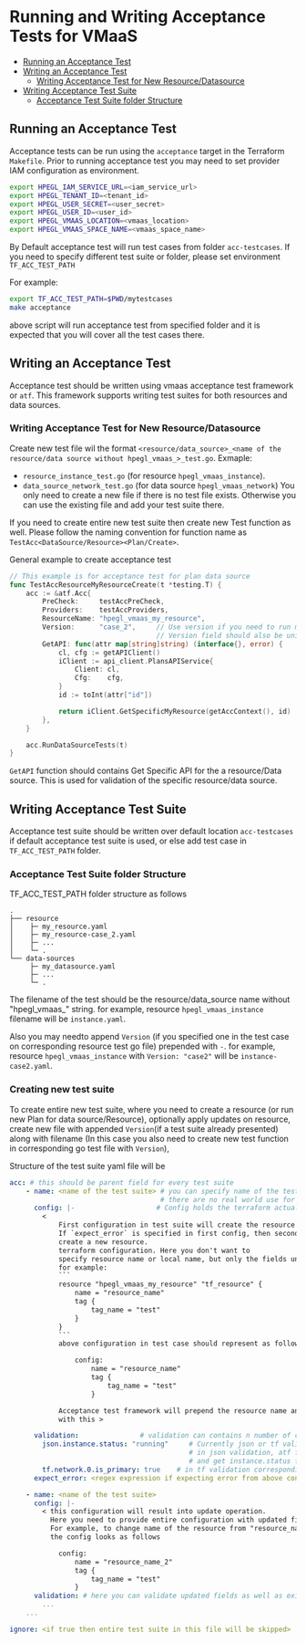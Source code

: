 # Running and Writing Acceptance Tests for VMaaS
- [Running an Acceptance Test](#running-an-acceptance-test)
- [Writing an Acceptance Test](#writing-an-acceptance-test)
    - [Writing Acceptance Test for New Resource/Datasource](#writing-acceptance-test-for-new-resource-datasource)
- [Writing Acceptance Test Suite](#writing-acceptance-test-suite)
    - [Acceptance Test Suite folder Structure](#acceptance-test-suite-folder-structure)

## Running an Acceptance Test

Acceptance tests can be run using the `acceptance` target in the Terraform
`Makefile`. Prior to running acceptance test you may need to set provider
IAM configuration as environment.

```bash
export HPEGL_IAM_SERVICE_URL=<iam_service_url>
export HPEGL_TENANT_ID=<tenant_id>
export HPEGL_USER_SECRET=<user_secret>
export HPEGL_USER_ID=<user_id>
export HPEGL_VMAAS_LOCATION=<vmaas_location>
export HPEGL_VMAAS_SPACE_NAME=<vmaas_space_name>
```

By Default acceptance test will run test cases from folder `acc-testcases`.
If you need to specify different test suite or folder, please set environment
`TF_ACC_TEST_PATH`

For example:
```bash
export TF_ACC_TEST_PATH=$PWD/mytestcases
make acceptance
```
above script will run acceptance test from specified folder and it is expected that
you will cover all the test cases there.


## Writing an Acceptance Test

Acceptance test should be written using vmaas acceptance test framework or `atf`. This
framework supports writing test suites for both resources and data sources.

### Writing Acceptance Test for New Resource/Datasource

Create new test file wil the format `<resource/data_source>_<name of the resource/data source without hpegl_vmaas_>_test.go`.
Exmaple:
- `resource_instance_test.go` (for resource `hpegl_vmaas_instance`).
- `data_source_network_test.go` (for data source `hpegl_vmaas_network`)
You only need to create a new file if there is no test file exists. Otherwise you can use the existing file
and add your test suite there.

If you need to create entire new test suite then create new Test function as well.
Please follow the naming convention for function name as `TestAcc<DataSource/Resource><Plan/Create>`.

General example to create acceptance test
```go
// This example is for acceptance test for plan data source
func TestAccResourceMyResourceCreate(t *testing.T) {
	acc := &atf.Acc{
		PreCheck:     testAccPreCheck,
		Providers:    testAccProviders,
		ResourceName: "hpegl_vmaas_my_resource",
        Version:      "case_2",     // Use version if you need to run multiple step cases, if not then skip this field
                                    // Version field should also be unique
		GetAPI: func(attr map[string]string) (interface{}, error) {
			cl, cfg := getAPIClient()
			iClient := api_client.PlansAPIService{
				Client: cl,
				Cfg:    cfg,
			}
			id := toInt(attr["id"])

			return iClient.GetSpecificMyResource(getAccContext(), id)
		},
	}

	acc.RunDataSourceTests(t)
}
```

`GetAPI` function should contains Get Specific API for the a resource/Data source. This is
used for validation of the specific resource/data source.

## Writing Acceptance Test Suite

Acceptance test suite should be written over default location `acc-testcases` if default acceptance
test suite is used, or else add test case in `TF_ACC_TEST_PATH` folder.

### Acceptance Test Suite folder Structure

TF_ACC_TEST_PATH folder structure as follows

    .
    ├── resource
    │    ├─ my_resource.yaml
    │    ├─ my_resource-case_2.yaml
    │    ├─ ...
    │    └─ .
    └── data-sources
         ├─ my_datasource.yaml
         ├─ ...
         └─ .

The filename of the test should be the resource/data_source name without "hpegl_vmaas_" string.
for example, resource `hpegl_vmaas_instance` filename will be `instance.yaml`.

Also you may needto append `Version` (if you specified one in the test case on corresponding resource test go file)
prepended with `-`.
for example, resource `hpegl_vmaas_instance` with `Version: "case2"` will be `instance-case2.yaml`.

### Creating new test suite

To create entire new test suite, where you need to create a resource (or run new Plan for data source/Resource),
optionally apply updates on resource, create new file with appended `Version`(if a test suite already presented)
along with filename (In this case you also need to create new test function in corresponding go test file with `Version`),

Structure of the test suite yaml file will be
```yml
acc: # this should be parent field for every test suite
    - name: <name of the test suite> # you can specify name of the test suite here, Apart from the readability
                                     # there are no real world use for the 'name' field
      config: |-                    # Config holds the terraform actual configuration.
        <
            First configuration in test suite will create the resource and rest will update the resource.
            If `expect_error` is specified in first config, then second configuration will be used to
            create a new resource.
            terraform configuration. Here you don't want to
            specify resource name or local name, but only the fields under it.
            for example:
            ```
            resource "hpegl_vmaas_my_resource" "tf_resource" {
                name = "resource_name"
                tag {
                    tag_name = "test"
                }
            }
            ```
            above configuration in test case should represent as follows

                config:
                    name = "resource_name"
                    tag {
                        tag_name = "test"
                    }

            Acceptance test framework will prepend the resource name and local name along
            with this >

      validation:               # validation can contains n number of child validations
        json.instance.status: "running"     # Currently json or tf validations are supported
                                            # in json validation, atf framework will call get API for instance with ID of the created instance
                                            # and get instance.status field from response json and check equality to "running"
        tf.network.0.is_primary: true    # in tf validation corresponding field in state field is compared to RHS
      expect_error: <regex expression if expecting error from above configuration>

    - name: <name of the test suite>
      config: |-
        < this configuration will result into update operation.
          Here you need to provide entire configuration with updated fields
          For example, to change name of the resource from "resource_name" to "resource_name_2"
          the config looks as follows

            config:
                name = "resource_name_2"
                tag {
                    tag_name = "test"
                }
      validation: # here you can validate updated fields as well as existing fields
        ...
    ...

ignore: <if true then entire test suite in this file will be skipped>
```

